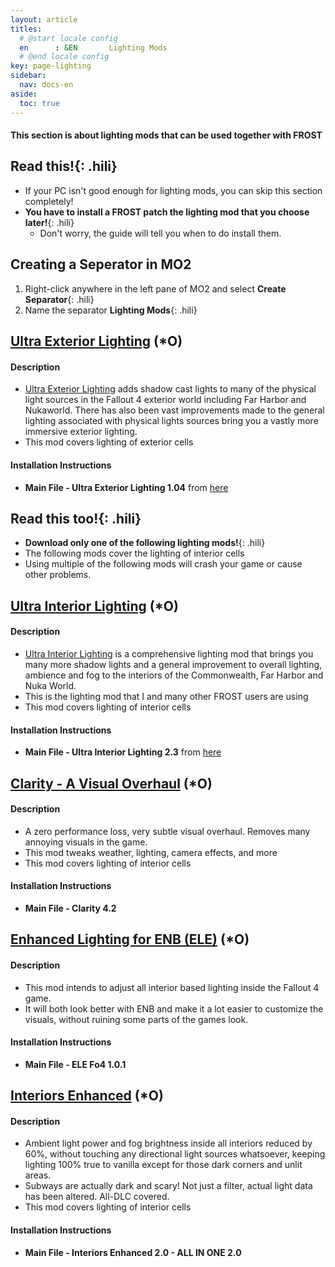 ```yaml
---
layout: article
titles:
  # @start locale config
  en      : &EN       Lighting Mods
  # @end locale config
key: page-lighting
sidebar:
  nav: docs-en
aside:
  toc: true
---
```


#### This section is about lighting mods that can be used together with FROST

## **Read this!**{: .hili}
* If your PC isn't good enough for lighting mods, you can skip this section completely!
* **You have to install a FROST patch the lighting mod that you choose later!**{: .hili} 
  * Don't worry, the guide will tell you when to do install them.


## Creating a Seperator in MO2
1. Right-click anywhere in the left pane of MO2 and select **Create Separator**{: .hili}
2. Name the separator **Lighting Mods**{: .hili}


## [Ultra Exterior Lighting](https://www.nexusmods.com/fallout4/mods/41625?tab=files) (*O)

#### Description
*  [Ultra Exterior Lighting](https://www.nexusmods.com/fallout4/mods/41625?tab=files)  adds shadow cast lights to many of the physical light sources in the Fallout 4 exterior world including Far Harbor and Nukaworld. There has also been vast improvements made to the general lighting associated with physical lights sources bring you a vastly more immersive exterior lighting.
* This mod covers lighting of exterior cells

#### Installation Instructions
* **Main File - Ultra Exterior Lighting 1.04** from [here](https://www.nexusmods.com/fallout4/mods/22101?tab=files)

## **Read this too!**{: .hili}
* **Download only one of the following lighting mods!**{: .hili}
* The following mods cover the lighting of interior cells
* Using multiple of the following mods will crash your game or cause other problems. 




## [Ultra Interior Lighting](https://www.nexusmods.com/fallout4/mods/22101?tab=files) (*O)


#### Description
* [Ultra Interior Lighting](https://www.nexusmods.com/fallout4/mods/22101?tab=files) is a comprehensive lighting mod that brings you many more shadow lights and a general improvement to overall lighting, ambience and fog to the interiors of the Commonwealth, Far Harbor and Nuka World. 
* This is the lighting mod that I and many other FROST users are using
* This mod covers lighting of interior cells


#### Installation Instructions
* **Main File - Ultra Interior Lighting 2.3** from [here](https://www.nexusmods.com/fallout4/mods/22101?tab=files)



## [Clarity - A Visual Overhaul](https://www.nexusmods.com/fallout4/mods/31991?tab=files) (*O)

#### Description
* A zero performance loss, very subtle visual overhaul. Removes many annoying visuals in the game.
* This mod tweaks weather, lighting, camera effects, and more
* This mod covers lighting of interior cells

#### Installation Instructions
* **Main File - Clarity 4.2**


## [Enhanced Lighting for ENB (ELE)](https://www.nexusmods.com/fallout4/mods/42705?tab=files) (*O)

#### Description
* This mod intends to adjust all interior based lighting inside the Fallout 4 game. 
* It will both look better with ENB and make it a lot easier to customize the visuals, without ruining some parts of the games look.

#### Installation Instructions
* **Main File - ELE Fo4 1.0.1**

## [Interiors Enhanced](https://www.nexusmods.com/fallout4/mods/8768?tab=files) (*O)

#### Description
* Ambient light power and fog brightness inside all interiors reduced by 60%, without touching any directional light sources whatsoever, keeping lighting 100% true to vanilla except for those dark corners and unlit areas. 
* Subways are actually dark and scary! Not just a filter, actual light data has been altered. All-DLC covered. 
* This mod covers lighting of interior cells

#### Installation Instructions
* **Main File - Interiors Enhanced 2.0 - ALL IN ONE 2.0**